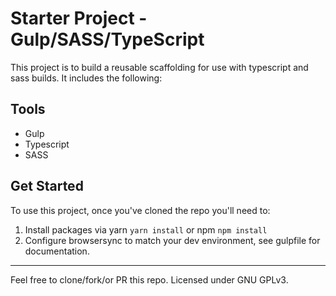 # Starter Project - Gulp/SASS/TypeScript

This project is to build a reusable scaffolding for use with typescript and sass builds. It includes the following:

## Tools

- Gulp
- Typescript
- SASS

## Get Started

To use this project, once you've cloned the repo you'll need to: 

1. Install packages via yarn `yarn install` or npm `npm install`
2. Configure browsersync to match your dev environment, see gulpfile for documentation.

----

Feel free to clone/fork/or PR this repo. Licensed under GNU GPLv3.